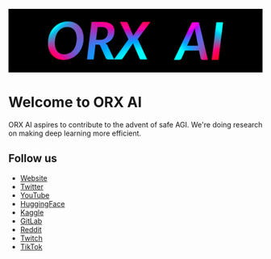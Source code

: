 ![orxai.com](profile/github-banner.png)

# Welcome to ORX AI

ORX AI aspires to contribute to the advent of safe AGI.
We're doing research on making deep learning more efficient.

## Follow us

* [Website](https://www.orxai.com)
* [Twitter](https://twitter.com/orxaicom)
* [YouTube](https://www.youtube.com/@orxaicom)
* [HuggingFace](https://huggingface.co/orxaicom)
* [Kaggle](https://www.kaggle.com/orxaicom)
* [GitLab](https://gitlab.com/orxaicom)
* [Reddit](https://www.reddit.com/user/orxaicom)
* [Twitch](https://www.twitch.tv/orxaicom)
* [TikTok](https://www.tiktok.com/@orxaicom)
